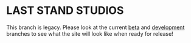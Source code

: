 # LAST STAND STUDIOS #

This branch is legacy. Please look at the current [beta](https://github.com/LastStandStudio/Website/tree/beta) and [development](https://github.com/LastStandStudio/Website/tree/development) branches to see what the site will look like when ready for release!
